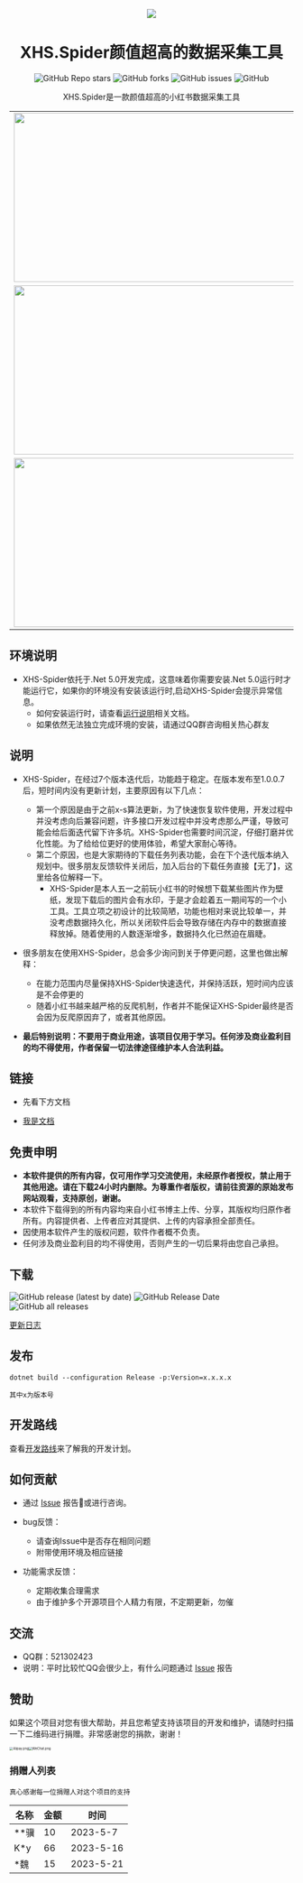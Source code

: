 <p align="center">
  <a href="https://github.com/xisuo67/XHS-Spider">
      <img src="https://ci.xiaohongshu.com/49fd555a-b46b-49fd-b5a5-053fb4a536dc">
  </a>
</p>
<h1 align="center">XHS.Spider颜值超高的数据采集工具</h1>

<div align="center">
    <p align="center">
    <a href="https://github.com/xisuo67/XHS-Spider/stargazers" style="text-decoration:none" >
        <img alt="GitHub Repo stars" src="https://img.shields.io/github/stars/xisuo67/XHS-Spider">
    </a>
    <a href="https://github.com/xisuo67/XHS-Spider/network" style="text-decoration:none" >
        <img alt="GitHub forks" src="https://img.shields.io/github/forks/xisuo67/XHS-Spider">
    </a>
    <a href="https://github.com/xisuo67/XHS-Spider/issues" style="text-decoration:none">
        <img alt="GitHub issues" src="https://img.shields.io/github/issues/xisuo67/XHS-Spider">
    </a>
    <a href="https://github.com/xisuo67/XHS-Spider/blob/main/LICENSE" style="text-decoration:none" >
        <img alt="GitHub" src="https://img.shields.io/github/license/xisuo67/XHS-Spider">
    </a>
</p>

XHS.Spider是一款颜值超高的小红书数据采集工具
</div>

<table>
    <tr>
        <td><img height="300px" width="500px" src="http://yfloves.cn/source/XHS1.png"/></td>
        <td><img  height="300px" width="500px" src="http://yfloves.cn/source/XHS2.png"/></td>
    </tr>
        <tr>
         <td><img  height="300px" width="500px" src="http://yfloves.cn/source/XHS3.png"/></td>
        <td><img  height="300px" width="500px" src="http://yfloves.cn/source/XHS4.png"/></td>
    </tr>
        </tr>
        <tr>
         <td><img  height="300px" width="500px" src="http://yfloves.cn/source/XHS5.png"/></td>
        <td><img  height="300px" width="500px" src="http://yfloves.cn/source/XHS6.png"/></td>
    </tr>
</table>

## 环境说明
- XHS-Spider依托于.Net 5.0开发完成，这意味着你需要安装.Net 5.0运行时才能运行它，如果你的环境没有安装该运行时,启动XHS-Spider会提示异常信息。
  - 如何安装运行时，请查看[运行说明](https://github.com/xisuo67/XHS-Spider/wiki/XHS-Spider)相关文档。
  - 如果依然无法独立完成环境的安装，请通过QQ群咨询相关热心群友

## 说明

- XHS-Spider，在经过7个版本迭代后，功能趋于稳定。在版本发布至1.0.0.7后，短时间内没有更新计划，主要原因有以下几点：
  - 第一个原因是由于之前x-s算法更新，为了快速恢复软件使用，开发过程中并没考虑向后兼容问题，许多接口开发过程中并没考虑那么严谨，导致可能会给后面迭代留下许多坑。XHS-Spider也需要时间沉淀，仔细打磨并优化性能。为了给给位更好的使用体验，希望大家耐心等待。
  - 第二个原因，也是大家期待的下载任务列表功能，会在下个迭代版本纳入规划中。很多朋友反馈软件关闭后，加入后台的下载任务直接【无了】，这里给各位解释一下。
    - XHS-Spider是本人五一之前玩小红书的时候想下载某些图片作为壁纸，发现下载后的图片会有水印，于是才会趁着五一期间写的一个小工具。工具立项之初设计的比较简陋，功能也相对来说比较单一，并没考虑数据持久化，所以关闭软件后会导致存储在内存中的数据直接释放掉。随着使用的人数逐渐增多，数据持久化已然迫在眉睫。

- 很多朋友在使用XHS-Spider，总会多少询问到关于停更问题，这里也做出解释：
  - 在能力范围内尽量保持XHS-Spider快速迭代，并保持活跃，短时间内应该是不会停更的
  - 随着小红书越来越严格的反爬机制，作者并不能保证XHS-Spider最终是否会因为反爬原因弃了，或者其他原因。

- **最后特别说明：不要用于商业用途，该项目仅用于学习。任何涉及商业盈利目的均不得使用，作者保留一切法律途径维护本人合法利益。**

## 链接
- 先看下方文档

- [我是文档](https://zhuanlan.zhihu.com/p/627192197)

## 免责申明

- **本软件提供的所有内容，仅可用作学习交流使用，未经原作者授权，禁止用于其他用途。请在下载24小时内删除。为尊重作者版权，请前往资源的原始发布网站观看，支持原创，谢谢。**
- 本软件下载得到的所有内容均来自小红书博主上传、分享，其版权均归原作者所有。内容提供者、上传者应对其提供、上传的内容承担全部责任。
- 因使用本软件产生的版权问题，软件作者概不负责。
- 任何涉及商业盈利目的均不得使用，否则产生的一切后果将由您自己承担。

## 下载

<p align="left">
    <a href="https://github.com/xisuo67/XHS-Spider/releases/latest" style="text-decoration:none">
       <img alt="GitHub release (latest by date)" src="https://img.shields.io/github/v/release/xisuo67/XHS-Spider">
    </a>
    <a href="https://github.com/xisuo67/XHS-Spider/releases/latest" style="text-decoration:none">
       <img alt="GitHub Release Date" src="https://img.shields.io/github/release-date/xisuo67/XHS-Spider">
    </a>
    <a href="https://github.com/xisuo67/XHS-Spider/releases" style="text-decoration:none">
       <img alt="GitHub all releases" src="https://img.shields.io/github/downloads/xisuo67/XHS-Spider/total">
    </a>
</p>

[更新日志](CHANGELOG.md)

## 发布

`dotnet build --configuration Release -p:Version=x.x.x.x`

```
其中x为版本号
```

## 开发路线

查看[开发路线](https://github.com/users/xisuo67/projects/5)来了解我的开发计划。

## 如何贡献

- 通过 [Issue](https://github.com/xisuo67/XHS-Spider/issues) 报告:bug:或进行咨询。
- bug反馈：

  - 请查询Issue中是否存在相同问题
  - 附带使用环境及相应链接
- 功能需求反馈：

  - 定期收集合理需求
  - 由于维护多个开源项目个人精力有限，不定期更新，勿催

## 交流

- QQ群：521302423
- 说明：平时比较忙QQ会很少上，有什么问题通过 [Issue](https://github.com/xisuo67/XHS-Spider/issues) 报告

## 赞助

如果这个项目对您有很大帮助，并且您希望支持该项目的开发和维护，请随时扫描一下二维码进行捐赠。非常感谢您的捐款，谢谢！

<img src="http://yfloves.cn/source/alipay435x450.png" alt="Alipay.png" style="zoom:40%;" /><img src="http://yfloves.cn/source/wechatpay435x450.png" alt="WeChat.png" style="zoom:40%;" />



### 捐赠人列表

```
真心感谢每一位捐赠人对这个项目的支持
```



| 名称 | 金额 | 时间      |
| ---- | ---- | --------- |
| **骥 | 10   | 2023-5-7  |
| K*y  | 66   | 2023-5-16 |
| *魏  | 15   | 2023-5-21 |
